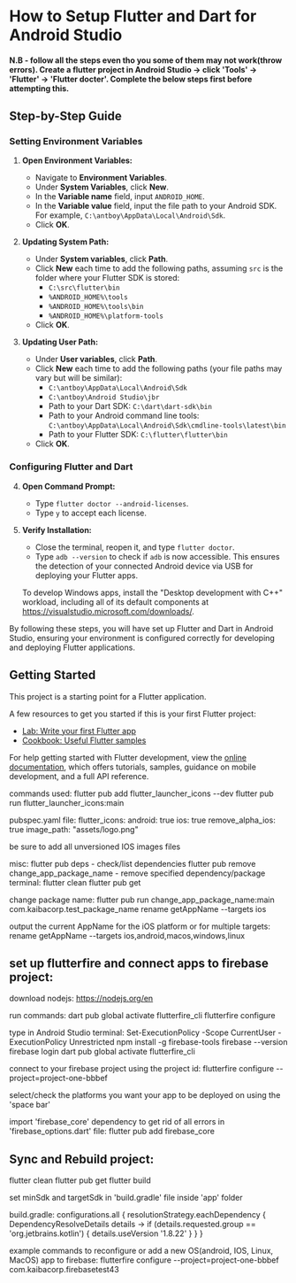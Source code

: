 # How to Setup Flutter and Dart for Android Studio

#### N.B - follow all the steps even tho you some of them may not work(throw errors). Create a flutter project in Android Studio -> click 'Tools' -> 'Flutter' -> 'Flutter docter'. Complete the below steps first before attempting this.

## Step-by-Step Guide

### Setting Environment Variables

1. **Open Environment Variables:**
   - Navigate to **Environment Variables**.
   - Under **System Variables**, click **New**.
   - In the **Variable name** field, input `ANDROID_HOME`.
   - In the **Variable value** field, input the file path to your Android SDK. For example, `C:\antboy\AppData\Local\Android\Sdk`.
   - Click **OK**.

2. **Updating System Path:**
   - Under **System variables**, click **Path**.
   - Click **New** each time to add the following paths, assuming `src` is the folder where your Flutter SDK is stored:
      - `C:\src\flutter\bin`
      - `%ANDROID_HOME%\tools`
      - `%ANDROID_HOME%\tools\bin`
      - `%ANDROID_HOME%\platform-tools`
   - Click **OK**.

3. **Updating User Path:**
   - Under **User variables**, click **Path**.
   - Click **New** each time to add the following paths (your file paths may vary but will be similar):
      - `C:\antboy\AppData\Local\Android\Sdk`
      - `C:\antboy\Android Studio\jbr`
      - Path to your Dart SDK: `C:\dart\dart-sdk\bin`
      - Path to your Android command line tools: `C:\antboy\AppData\Local\Android\Sdk\cmdline-tools\latest\bin`
      - Path to your Flutter SDK: `C:\flutter\flutter\bin`
   - Click **OK**.

### Configuring Flutter and Dart

4. **Open Command Prompt:**
   - Type `flutter doctor --android-licenses`.
   - Type `y` to accept each license.

5. **Verify Installation:**
   - Close the terminal, reopen it, and type `flutter doctor`.
   - Type `adb --version` to check if `adb` is now accessible. This ensures the detection of your connected Android device via USB for deploying your Flutter apps.


    To develop Windows apps, install the "Desktop development with C++" workload, including all of its default components at https://visualstudio.microsoft.com/downloads/.

By following these steps, you will have set up Flutter and Dart in Android Studio, ensuring your environment is configured correctly for developing and deploying Flutter applications.


## Getting Started

This project is a starting point for a Flutter application.

A few resources to get you started if this is your first Flutter project:

- [Lab: Write your first Flutter app](https://docs.flutter.dev/get-started/codelab)
- [Cookbook: Useful Flutter samples](https://docs.flutter.dev/cookbook)

For help getting started with Flutter development, view the
[online documentation](https://docs.flutter.dev/), which offers tutorials,
samples, guidance on mobile development, and a full API reference.

commands used:
flutter pub add flutter_launcher_icons --dev
flutter pub run flutter_launcher_icons:main

pubspec.yaml file:
flutter_icons:
android: true
ios: true
remove_alpha_ios: true
image_path: "assets/logo.png"

be sure to add all unversioned IOS images files

misc:
flutter pub deps - check/list dependencies
flutter pub remove change_app_package_name - remove specified dependency/package
terminal: flutter clean flutter pub get

change package name:
flutter pub run change_app_package_name:main com.kaibacorp.test_package_name
rename getAppName --targets ios

output the current AppName for the iOS platform or for multiple targets:
rename getAppName --targets ios,android,macos,windows,linux


## set up flutterfire and connect apps to firebase project:
download nodejs:
https://nodejs.org/en

run commands:
dart pub global activate flutterfire_cli
flutterfire configure

type in Android Studio terminal:
Set-ExecutionPolicy -Scope CurrentUser -ExecutionPolicy Unrestricted
npm install -g firebase-tools
firebase --version
firebase login
dart pub global activate flutterfire_cli

connect to your firebase project using the project id:
flutterfire configure --project=project-one-bbbef

select/check the platforms you want your app to be deployed on using the 'space bar'

import 'firebase_core' dependency to get rid of all errors in 'firebase_options.dart' file:
flutter pub add firebase_core

## Sync and Rebuild project:
flutter clean
flutter pub get
flutter build

set minSdk and targetSdk in 'build.gradle' file inside 'app' folder

build.gradle:
configurations.all {
resolutionStrategy.eachDependency { DependencyResolveDetails details ->
if (details.requested.group == 'org.jetbrains.kotlin') {
details.useVersion '1.8.22'
}
}
}

example commands to reconfigure or add a new OS(android, IOS, Linux, MacOS) app to firebase:
flutterfire configure --project=project-one-bbbef
com.kaibacorp.firebasetest43 